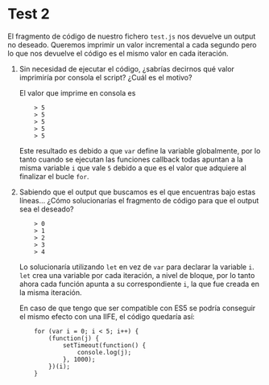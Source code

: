# Test 2

El fragmento de código de nuestro fichero `test.js` nos devuelve un output no 
deseado. Queremos imprimir un valor incremental a cada segundo pero lo que 
nos devuelve el código es el mismo valor en cada iteración. 

1. Sin necesidad de ejecutar el código, ¿sabrías decirnos qué valor imprimiría
 por consola el script? ¿Cuál es el motivo?

    El valor que imprime en consola es
    ```
        > 5
        > 5
        > 5
        > 5
        > 5
    ```

    Este resultado es debido a que `var` define la variable globalmente, por
    lo tanto cuando se ejecutan las funciones callback todas apuntan a la
    misma variable `i` que vale `5` debido a que es el valor que adquiere al
    finalizar el bucle `for`.

2. Sabiendo que el output que buscamos es el que encuentras bajo estas líneas… 
¿Cómo solucionarías el fragmento de código para que el output sea el deseado?

    ```
        > 0
        > 1
        > 2
        > 3
        > 4
    ```

    Lo solucionaría utilizando `let` en vez de `var` para declarar la variable
    `i`. `let` crea una variable por cada iteración, a nivel de bloque, por lo
    tanto ahora cada función apunta a su correspondiente `i`, la que fue creada
    en la misma iteración.

    En caso de que tengo que ser compatible con ES5 se podría conseguir el mismo
    efecto con una IIFE, el código quedaría así:

    ```
        for (var i = 0; i < 5; i++) {
            (function(j) {
                setTimeout(function() {
                    console.log(j);
                }, 1000);
            })(i);
        }
    ```